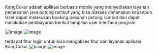 KangCukur adalah aplikasi berbasis mobile yang menyediakan layanan pemesanan jasa potong rambut yang bisa diakses dimanapun kapanpun. User dapat melakukan booking pesanan potong rambut dan dapat melakukan pembayaran
berikut tampilan user interface program 

![image](https://github.com/shilnaprdisa/AplikasiTukangCukur/assets/113671337/9eb3c67c-8150-4680-a0dc-0a7a8c6d3bec) 
![image](https://github.com/shilnaprdisa/AplikasiTukangCukur/assets/113671337/0580c9b6-7604-4c3c-a73f-339ed2d22614)

terdapat fitur login untuk bisa mengakses fitur dan layanan aplikasi KangCukur
![image](https://github.com/shilnaprdisa/AplikasiTukangCukur/assets/113671337/d9b4d53c-54ec-439a-af40-1f16dee81dec)
![image](https://github.com/shilnaprdisa/AplikasiTukangCukur/assets/113671337/5fc6ecfa-d63b-47b6-9bf4-002ee2a3e386)

